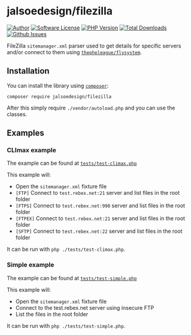 # jalsoedesign/filezilla

[![Author](https://img.shields.io/badge/author-jalsoedesign-blue.svg?style=flat-square)](https://jalsoedesign.net)
[![Software License](https://img.shields.io/github/license/h2ooooooo/FileZilla.svg?style=flat-square)](LICENSE)
[![PHP Version](https://img.shields.io/packagist/php-v/jalsoedesign/filezilla.svg?style=flat-square)](https://packagist.org/packages/jalsoedesign/filezilla)
[![Total Downloads](https://img.shields.io/packagist/dt/jalsoedesign/filezilla.svg?style=flat-square)](https://packagist.org/packages/jalsoedesign/filezilla)
[![Github Issues](https://img.shields.io/github/issues/h2ooooooo/FileZilla.svg?style=flat-square)](https://github.com/jalsoedesign/filezilla/issues)

FileZilla `sitemanager.xml` parser used to get details for specific servers and/or connect to them using [`thephpleague/flysystem`](https://github.com/thephpleague/flysystem).

## Installation

You can install the library using [`composer`](https://getcomposer.org/):

    composer require jalsoedesign/filezilla

After this simply require `./vendor/autoload.php` and you can use the classes.
## Examples

### CLImax example
 
The example can be found at [`tests/test-climax.php`](./tests/test-climax.php)

This example will:

 - Open the `sitemanager.xml` fixture file
 - `[FTP]` Connect to `test.rebex.net:21` server and list files in the root folder 
 - `[FTPS]` Connect to `test.rebex.net:990` server and list files in the root folder 
 - `[FTPEX]` Connect to `test.rebex.net:21` server and list files in the root folder 
 - `[SFTP]` Connect to `test.rebex.net:22` server and list files in the root folder 
 
It can be run with `php ./tests/test-climax.php`.

### Simple example
 
The example can be found at [`tests/test-simple.php`](./tests/test-simple.php)

This example will:

 - Open the `sitemanager.xml` fixture file
 - Connect to the test.rebex.net server using insecure FTP
 - List the files in the root folder

It can be run with `php ./tests/test-simple.php`.
